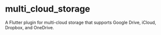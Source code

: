 # multi_cloud_storage
A Flutter plugin for multi-cloud storage that supports Google Drive, iCloud, Dropbox, and OneDrive.
